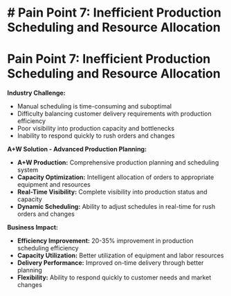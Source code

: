 # # Pain Point 7: Inefficient Production Scheduling and Resource Allocation

# Pain Point 7: Inefficient Production Scheduling and Resource Allocation
**Industry Challenge:**
- Manual scheduling is time-consuming and suboptimal
- Difficulty balancing customer delivery requirements with production efficiency
- Poor visibility into production capacity and bottlenecks
- Inability to respond quickly to rush orders and changes

**A+W Solution - Advanced Production Planning:**
- **A+W Production:** Comprehensive production planning and scheduling system
- **Capacity Optimization:** Intelligent allocation of orders to appropriate equipment and resources
- **Real-Time Visibility:** Complete visibility into production status and capacity
- **Dynamic Scheduling:** Ability to adjust schedules in real-time for rush orders and changes

**Business Impact:**
- **Efficiency Improvement:** 20-35% improvement in production scheduling efficiency
- **Capacity Utilization:** Better utilization of equipment and labor resources
- **Delivery Performance:** Improved on-time delivery through better planning
- **Flexibility:** Ability to respond quickly to customer needs and market changes

